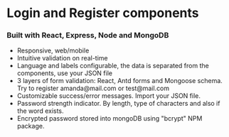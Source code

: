 <h1>Login and Register components</h1>
<h3>Built with React, Express, Node and MongoDB</h3>
<ul>
  <li>Responsive, web/mobile</li>
  <li>Intuitive validation on real-time</li>
  <li>Language and labels configurable, the data is separated from the components, use your JSON file</li>
  <li>3 layers of form validation: React, Antd forms and Mongoose schema. Try to register amanda@mail.com or test@mail.com</li>
  <li>Customizable success/error messages. Import your JSON file.</li>
  <li>Password strength indicator. By length, type of characters and also if the word exists.</li>
  <li>Encrypted password stored into mongoDB using "bcrypt" NPM package.</li>
</ul>